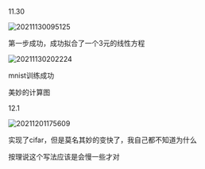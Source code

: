 11.30

![20211130095125](https://picsheep.oss-cn-beijing.aliyuncs.com/pic/20211130095125.png)

第一步成功，成功拟合了一个3元的线性方程

![20211130202224](https://picsheep.oss-cn-beijing.aliyuncs.com/pic/20211130202224.png)

mnist训练成功

美妙的计算图

12.1

![20211201175609](https://picsheep.oss-cn-beijing.aliyuncs.com/pic/20211201175609.png)

实现了cifar，但是莫名其妙的变快了，我自己都不知道为什么

按理说这个写法应该是会慢一些才对